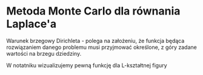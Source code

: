 # Metoda Monte Carlo dla równania Laplace'a

Warunek brzegowy Dirichleta - polega na założeniu, że funkcja będąca rozwiązaniem danego problemu musi przyjmować określone, z góry zadane wartości na brzegu dziedziny.

W notatniku wizualizujemy pewną funkcję dla L-kształtnej figury